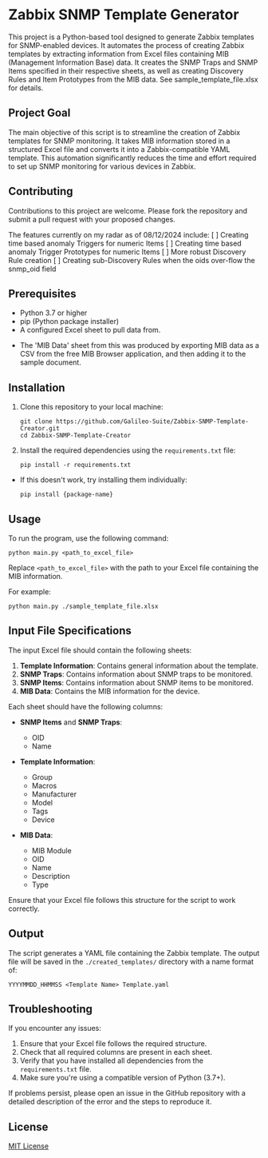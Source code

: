# Zabbix SNMP Template Generator

This project is a Python-based tool designed to generate Zabbix templates for SNMP-enabled devices. It automates the process of creating Zabbix templates by extracting information from Excel files containing MIB (Management Information Base) data. It creates the SNMP Traps and SNMP Items specified in their respective sheets, as well as creating Discovery Rules and Item Prototypes from the MIB data. See sample_template_file.xlsx for details.

## Project Goal

The main objective of this script is to streamline the creation of Zabbix templates for SNMP monitoring. It takes MIB information stored in a structured Excel file and converts it into a Zabbix-compatible YAML template. This automation significantly reduces the time and effort required to set up SNMP monitoring for various devices in Zabbix.

## Contributing

Contributions to this project are welcome. Please fork the repository and submit a pull request with your proposed changes.

The features currently on my radar as of 08/12/2024 include:
[ ] Creating time based anomaly Triggers for numeric Items
[ ] Creating time based anomaly Trigger Prototypes for numeric Items
[ ] More robust Discovery Rule creation
[ ] Creating sub-Discovery Rules when the oids over-flow the snmp_oid field

## Prerequisites

- Python 3.7 or higher
- pip (Python package installer)
- A configured Excel sheet to pull data from.

* The 'MIB Data' sheet from this was produced by exporting MIB data as a CSV from the free MIB Browser application, and then adding it to the sample document.

## Installation

1. Clone this repository to your local machine:

   ```
   git clone https://github.com/Galileo-Suite/Zabbix-SNMP-Template-Creator.git
   cd Zabbix-SNMP-Template-Creator
   ```

2. Install the required dependencies using the `requirements.txt` file:
   ```
   pip install -r requirements.txt
   ```

- If this doesn't work, try installing them individually:
  ```
  pip install {package-name}
  ```

## Usage

To run the program, use the following command:

```
python main.py <path_to_excel_file>
```

Replace `<path_to_excel_file>` with the path to your Excel file containing the MIB information.

For example:

```
python main.py ./sample_template_file.xlsx
```

## Input File Specifications

The input Excel file should contain the following sheets:

1. **Template Information**: Contains general information about the template.
2. **SNMP Traps**: Contains information about SNMP traps to be monitored.
3. **SNMP Items**: Contains information about SNMP items to be monitored.
4. **MIB Data**: Contains the MIB information for the device.

Each sheet should have the following columns:

- **SNMP Items** and **SNMP Traps**:

  - OID
  - Name

- **Template Information**:

  - Group
  - Macros
  - Manufacturer
  - Model
  - Tags
  - Device

- **MIB Data**:
  - MIB Module
  - OID
  - Name
  - Description
  - Type

Ensure that your Excel file follows this structure for the script to work correctly.

## Output

The script generates a YAML file containing the Zabbix template. The output file will be saved in the `./created_templates/` directory with a name format of:

```
YYYYMMDD_HHMMSS <Template Name> Template.yaml
```

## Troubleshooting

If you encounter any issues:

1. Ensure that your Excel file follows the required structure.
2. Check that all required columns are present in each sheet.
3. Verify that you have installed all dependencies from the `requirements.txt` file.
4. Make sure you're using a compatible version of Python (3.7+).

If problems persist, please open an issue in the GitHub repository with a detailed description of the error and the steps to reproduce it.

## License

[MIT License](LICENSE)
